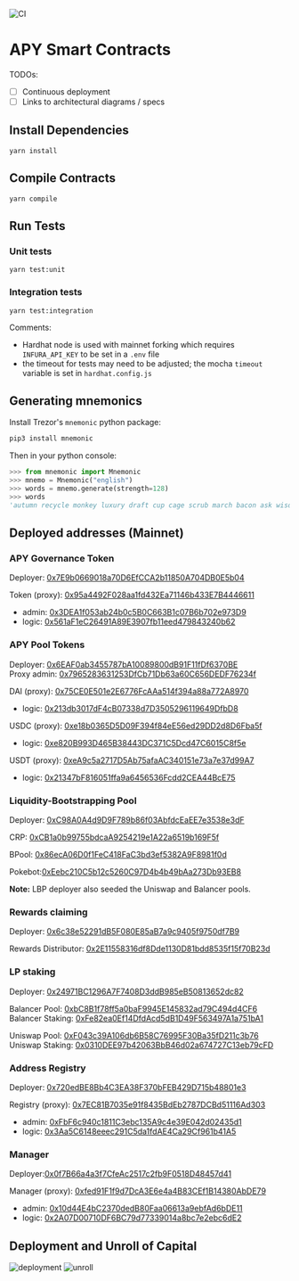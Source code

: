 ![CI](https://github.com/apy-finance/apy-core/workflows/CI/badge.svg?branch=develop)

# APY Smart Contracts

TODOs:

- [ ] Continuous deployment
- [ ] Links to architectural diagrams / specs

## Install Dependencies

`yarn install`

## Compile Contracts

`yarn compile`

## Run Tests

### Unit tests

`yarn test:unit`

### Integration tests

`yarn test:integration`

Comments:

- Hardhat node is used with mainnet forking which requires `INFURA_API_KEY` to be set in a `.env` file
- the timeout for tests may need to be adjusted; the mocha `timeout` variable is set in `hardhat.config.js`

## Generating mnemonics

Install Trezor's `mnemonic` python package:

```sh
pip3 install mnemonic
```

Then in your python console:

```python
>>> from mnemonic import Mnemonic
>>> mnemo = Mnemonic("english")
>>> words = mnemo.generate(strength=128)
>>> words
'autumn recycle monkey luxury draft cup cage scrub march bacon ask wisdom'
```

## Deployed addresses (Mainnet)

### APY Governance Token

Deployer: [0x7E9b0669018a70D6EfCCA2b11850A704DB0E5b04](https://etherscan.io/address/0x7E9b0669018a70D6EfCCA2b11850A704DB0E5b04)

Token (proxy): [0x95a4492F028aa1fd432Ea71146b433E7B4446611](https://etherscan.io/token/0x95a4492F028aa1fd432Ea71146b433E7B4446611)

- admin: [0x3DEA1f053ab24b0c5B0C663B1c07B6b702e973D9](https://etherscan.io/address/0x3DEA1f053ab24b0c5B0C663B1c07B6b702e973D9)
- logic: [0x561aF1eC26491A89E3907fb11eed479843240b62](https://etherscan.io/address/0x561aF1eC26491A89E3907fb11eed479843240b62)

### APY Pool Tokens

Deployer: [0x6EAF0ab3455787bA10089800dB91F11fDf6370BE](https://etherscan.io/address/0x6EAF0ab3455787bA10089800dB91F11fDf6370BE)\
Proxy admin: [0x7965283631253DfCb71Db63a60C656DEDF76234f](https://etherscan.io/address/0x7965283631253DfCb71Db63a60C656DEDF76234f)

DAI (proxy): [0x75CE0E501e2E6776FcAAa514f394a88a772A8970](https://etherscan.io/address/0x75CE0E501e2E6776FcAAa514f394a88a772A8970)

- logic: [0x213db3017dF4cB07338d7D3505296119649DfbD8](https://etherscan.io/address/0x213db3017dF4cB07338d7D3505296119649DfbD8)

USDC (proxy): [0xe18b0365D5D09F394f84eE56ed29DD2d8D6Fba5f](https://etherscan.io/address/0xe18b0365D5D09F394f84eE56ed29DD2d8D6Fba5f)

- logic: [0xe820B993D465B38443DC371C5Dcd47C6015C8f5e](https://etherscan.io/address/0xe820B993D465B38443DC371C5Dcd47C6015C8f5e)

USDT (proxy): [0xeA9c5a2717D5Ab75afaAC340151e73a7e37d99A7](https://etherscan.io/address/0xeA9c5a2717D5Ab75afaAC340151e73a7e37d99A7)

- logic: [0x21347bF816051ffa9a6456536Fcdd2CEA44BcE75](https://etherscan.io/address/0x21347bF816051ffa9a6456536Fcdd2CEA44BcE75)

### Liquidity-Bootstrapping Pool

Deployer: [0xC98A0A4d9D9F789b86f03AbfdcEaEE7e3538e3dF](https://etherscan.io/address/0xC98A0A4d9D9F789b86f03AbfdcEaEE7e3538e3dF)

CRP: [0xCB1a0b99755bdcaA9254219e1A22a6519b169F5f](https://etherscan.io/address/0xCB1a0b99755bdcaA9254219e1A22a6519b169F5f)

BPool: [0x86ecA06D0f1FeC418FaC3bd3ef5382A9F8981f0d](https://etherscan.io/address/0x86ecA06D0f1FeC418FaC3bd3ef5382A9F8981f0d)

Pokebot:[0xEebc210C5b12c5260C97D4b4b49bAa273Db93EB8](https://etherscan.io/address/0xEebc210C5b12c5260C97D4b4b49bAa273Db93EB8)

**Note:** LBP deployer also seeded the Uniswap and Balancer pools.

### Rewards claiming

Deployer: [0x6c38e52291dB5F080E85aB7a9c9405f9750df7B9](https://etherscan.io/address/0x6c38e52291dB5F080E85aB7a9c9405f9750df7B9)

Rewards Distributor: [0x2E11558316df8Dde1130D81bdd8535f15f70B23d](https://etherscan.io/address/0x2E11558316df8Dde1130D81bdd8535f15f70B23d)

### LP staking

Deployer: [0x24971BC1296A7F7408D3ddB985eB50813652dc82](https://etherscan.io/address/0x24971BC1296A7F7408D3ddB985eB50813652dc82)

Balancer Pool: [0xbC8B1f78ff5a0baF9945E145832ad79C494d4CF6](https://etherscan.io/address/0xbC8B1f78ff5a0baF9945E145832ad79C494d4CF6)\
Balancer Staking: [0xFe82ea0Ef14DfdAcd5dB1D49F563497A1a751bA1](https://etherscan.io/address/0xFe82ea0Ef14DfdAcd5dB1D49F563497A1a751bA1)

Uniswap Pool: [0xF043c39A106db6B58C76995F30Ba35fD211c3b76](https://etherscan.io/address/0xF043c39A106db6B58C76995F30Ba35fD211c3b76)\
Uniswap Staking: [0x0310DEE97b42063BbB46d02a674727C13eb79cFD](https://etherscan.io/address/0x0310DEE97b42063BbB46d02a674727C13eb79cFD)

### Address Registry

Deployer: [0x720edBE8Bb4C3EA38F370bFEB429D715b48801e3](https://etherscan.io/address/0x720edBE8Bb4C3EA38F370bFEB429D715b48801e3)

Registry (proxy): [0x7EC81B7035e91f8435BdEb2787DCBd51116Ad303](https://etherscan.io/address/0x7EC81B7035e91f8435BdEb2787DCBd51116Ad303)

- admin: [0xFbF6c940c1811C3ebc135A9c4e39E042d02435d1](https://etherscan.io/address/0xFbF6c940c1811C3ebc135A9c4e39E042d02435d1)
- logic: [0x3Aa5C6148eeec291C5da1fdAE4Ca29Cf961b41A5](https://etherscan.io/address/0x3Aa5C6148eeec291C5da1fdAE4Ca29Cf961b41A5)

### Manager

Deployer:[0x0f7B66a4a3f7CfeAc2517c2fb9F0518D48457d41](https://etherscan.io/address/0x0f7B66a4a3f7CfeAc2517c2fb9F0518D48457d41)

Manager (proxy): [0xfed91F1f9d7DcA3E6e4a4B83CEf1B14380AbDE79](https://etherscan.io/address/0xfed91F1f9d7DcA3E6e4a4B83CEf1B14380AbDE79)

- admin: [0x10d44E4bC2370dedB80Faa06613a9ebfAd6bDE11](https://etherscan.io/address/0x10d44E4bC2370dedB80Faa06613a9ebfAd6bDE11)
- logic: [0x2A07D00710DF6BC79d77339014a8bc7e2ebc6dE2](https://etherscan.io/address/0x2A07D00710DF6BC79d77339014a8bc7e2ebc6dE2)

## Deployment and Unroll of Capital

![deployment](https://github.com/apy-finance/apy-core/blob/d73b9121806b61d5d184447ab0dc9c339aa0b456/DeploymentOfCapital.png?raw=true)
![unroll](https://github.com/apy-finance/apy-core/blob/d73b9121806b61d5d184447ab0dc9c339aa0b456/UnrollOfCapital.png?raw=true)
